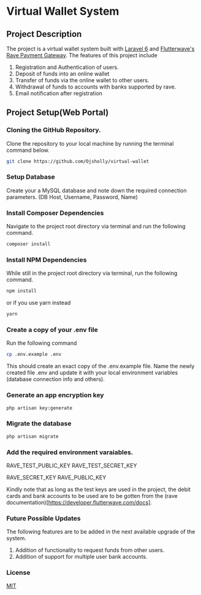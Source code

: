 # Virtual Wallet System

## Project Description

The project is a virtual wallet system built with [Laravel 6](https://laravel.com) and [Flutterwave's Rave Payment Gateway](https://flutterwave.com). The features of this project include

1. Registration and Authentication of users.
2. Deposit of funds into an online wallet
3. Transfer of funds via the online wallet to other users.
4. Withdrawal of funds to accounts with banks supported by rave.
5. Email notification after registration

## Project Setup(Web Portal)

### Cloning the GitHub Repository.

Clone the repository to your local machine by running the terminal command below.

```bash
git clone https://github.com/Ojsholly/virtual-wallet
```

### Setup Database

Create your a MySQL database and note down the required connection parameters. (DB Host, Username, Password, Name)

### Install Composer Dependencies

Navigate to the project root directory via terminal and run the following command.

```bash
composer install
```

### Install NPM Dependencies

While still in the project root directory via terminal, run the following command.

```bash
npm install
```

or if you use yarn instead

```bash
yarn
```

### Create a copy of your .env file

Run the following command

```bash
cp .env.example .env
```

This should create an exact copy of the .env.example file. Name the newly created file .env and update it with your local environment variables (database connection info and others).

### Generate an app encryption key

```bash
php artisan key:generate
```

### Migrate the database

```bash
php artisan migrate
```

### Add the required environment varaiables.

RAVE_TEST_PUBLIC_KEY
RAVE_TEST_SECRET_KEY

RAVE_SECRET_KEY
RAVE_PUBLIC_KEY

Kindly note that as long as the test keys are used in the project, the debit cards and bank accounts to be used are to be gotten from the (rave documentation)[https://developer.flutterwave.com/docs].

### Future Possible Updates

The following features are to be added in the next available upgrade of the system.

1. Addition of functionality to request funds from other users.
2. Addition of support for multiple user bank accounts.

### License

[MIT](https://choosealicense.com/licenses/mit/)
